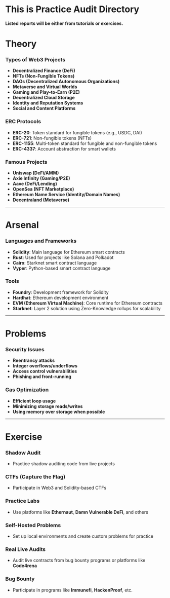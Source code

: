 # This is Practice Audit Directory

**Listed reports will be either from tutorials or exercises.**

# **Theory**

### **Types of Web3 Projects**
- **Decentralized Finance (DeFi)**
- **NFTs (Non-Fungible Tokens)**
- **DAOs (Decentralized Autonomous Organizations)**
- **Metaverse and Virtual Worlds**
- **Gaming and Play-to-Earn (P2E)**
- **Decentralized Cloud Storage**
- **Identity and Reputation Systems**
- **Social and Content Platforms**

### **ERC Protocols**
- **ERC-20**: Token standard for fungible tokens (e.g., USDC, DAI)
- **ERC-721**: Non-fungible tokens (NFTs)
- **ERC-1155**: Multi-token standard for fungible and non-fungible tokens
- **ERC-4337**: Account abstraction for smart wallets

### **Famous Projects**
- **Uniswap (DeFi/AMM)**
- **Axie Infinity (Gaming/P2E)**
- **Aave (DeFi/Lending)**
- **OpenSea (NFT Marketplace)**
- **Ethereum Name Service (Identity/Domain Names)**
- **Decentraland (Metaverse)**

---

# **Arsenal**

### **Languages and Frameworks**
- **Solidity**: Main language for Ethereum smart contracts
- **Rust**: Used for projects like Solana and Polkadot
- **Cairo**: Starknet smart contract language
- **Vyper**: Python-based smart contract language

### **Tools**
- **Foundry**: Development framework for Solidity
- **Hardhat**: Ethereum development environment
- **EVM (Ethereum Virtual Machine)**: Core runtime for Ethereum contracts
- **Starknet**: Layer 2 solution using Zero-Knowledge rollups for scalability

---

# **Problems**

### **Security Issues**
- **Reentrancy attacks**
- **Integer overflows/underflows**
- **Access control vulnerabilities**
- **Phishing and front-running**

### **Gas Optimization**
- **Efficient loop usage**
- **Minimizing storage reads/writes**
- **Using memory over storage when possible**

---

# **Exercise**

### **Shadow Audit**
- Practice shadow auditing code from live projects

### **CTFs (Capture the Flag)**
- Participate in Web3 and Solidity-based CTFs

### **Practice Labs**
- Use platforms like **Ethernaut**, **Damn Vulnerable DeFi**, and others

### **Self-Hosted Problems**
- Set up local environments and create custom problems for practice

### **Real Live Audits**
- Audit live contracts from bug bounty programs or platforms like **Code4rena**

### **Bug Bounty**
- Participate in programs like **Immunefi**, **HackenProof**, etc.